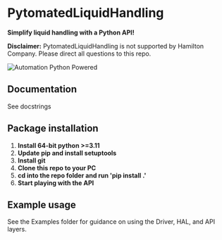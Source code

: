 # PytomatedLiquidHandling
**Simplify liquid handling with a Python API!**

**Disclaimer:** PytomatedLiquidHandling is not supported by Hamilton Company. Please direct all questions to this repo.

![Automation Python Powered](https://user-images.githubusercontent.com/85904380/227666692-56c97b56-ec2a-4d2a-9bb7-99341dad405e.png)

## Documentation

See docstrings

## Package installation

1. **Install 64-bit python >=3.11**
2. **Update pip and install setuptools**
3. **Install git**
4. **Clone this repo to your PC**
5. **cd into the repo folder and run 'pip install .'**
6. **Start playing with the API**

## Example usage
See the Examples folder for guidance on using the Driver, HAL, and API layers.

